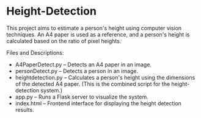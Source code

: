 # Height-Detection

This project aims to estimate a person's height using computer vision techniques.
An A4 paper is used as a reference, and a person's height is calculated based on the ratio of pixel heights.

Files and Descriptions:

- A4PaperDetect.py – Detects an A4 paper in an image.
- personDetect.py – Detects a person in an image.
- heightdetection.py – Calculates a person's height using the dimensions of the detected A4 paper. (This is the combined script for the height-detection system.)
- app.py – Runs a Flask server to visualize the system.
- index.html – Frontend interface for displaying the height detection results.


